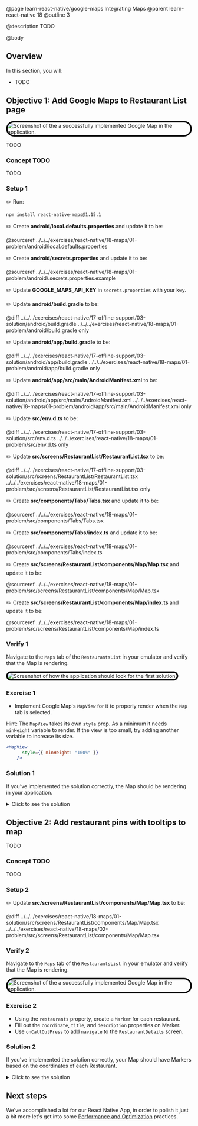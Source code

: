 @page learn-react-native/google-maps Integrating Maps
@parent learn-react-native 18
@outline 3

@description TODO

@body

## Overview

In this section, you will:

- TODO

## Objective 1: Add Google Maps to Restaurant List page

<img alt="Screenshot of the a successfully implemented Google Map in the application." src="../static/img/react-native/18-maps/02-solution.png" style="max-height: 750px; border: 4px solid black; border-radius: 25px;"/>

TODO

### Concept TODO

TODO

### Setup 1

✏️ Run:

```bash
npm install react-native-maps@1.15.1
```

✏️ Create **android/local.defaults.properties** and update it to be:

@sourceref ../../../exercises/react-native/18-maps/01-problem/android/local.defaults.properties

✏️ Create **android/secrets.properties** and update it to be:

@sourceref ../../../exercises/react-native/18-maps/01-problem/android/.secrets.properties.example

✏️ Update **GOOGLE_MAPS_API_KEY** in `secrets.properties` with your key.

✏️ Update **android/build.gradle** to be:

@diff ../../../exercises/react-native/17-offline-support/03-solution/android/build.gradle ../../../exercises/react-native/18-maps/01-problem/android/build.gradle only

✏️ Update **android/app/build.gradle** to be:

@diff ../../../exercises/react-native/17-offline-support/03-solution/android/app/build.gradle ../../../exercises/react-native/18-maps/01-problem/android/app/build.gradle only

✏️ Update **android/app/src/main/AndroidManifest.xml** to be:

@diff ../../../exercises/react-native/17-offline-support/03-solution/android/app/src/main/AndroidManifest.xml ../../../exercises/react-native/18-maps/01-problem/android/app/src/main/AndroidManifest.xml only

✏️ Update **src/env.d.ts** to be:

@diff ../../../exercises/react-native/17-offline-support/03-solution/src/env.d.ts ../../../exercises/react-native/18-maps/01-problem/src/env.d.ts only

✏️ Update **src/screens/RestaurantList/RestaurantList.tsx** to be:

@diff ../../../exercises/react-native/17-offline-support/03-solution/src/screens/RestaurantList/RestaurantList.tsx ../../../exercises/react-native/18-maps/01-problem/src/screens/RestaurantList/RestaurantList.tsx only

✏️ Create **src/components/Tabs/Tabs.tsx** and update it to be:

@sourceref ../../../exercises/react-native/18-maps/01-problem/src/components/Tabs/Tabs.tsx

✏️ Create **src/components/Tabs/index.ts** and update it to be:

@sourceref ../../../exercises/react-native/18-maps/01-problem/src/components/Tabs/index.ts

✏️ Create **src/screens/RestaurantList/components/Map/Map.tsx** and update it to be:

@sourceref ../../../exercises/react-native/18-maps/01-problem/src/screens/RestaurantList/components/Map/Map.tsx

✏️ Create **src/screens/RestaurantList/components/Map/index.ts** and update it to be:

@sourceref ../../../exercises/react-native/18-maps/01-problem/src/screens/RestaurantList/components/Map/index.ts

### Verify 1

Navigate to the `Maps` tab of the `RestaurantsList` in your emulator and verify that the Map is rendering.

<img alt="Screenshot of how the application should look for the first solution." src="../static/img/react-native/18-maps/01-solution.png" style="max-height: 750px; border: 4px solid black; border-radius: 25px;"/>

### Exercise 1

- Implement Google Map's `MapView` for it to properly render when the `Map` tab is selected.

Hint: The `MapView` takes its own `style` prop. As a minimum it needs `minHeight` variable to render. If the view is too small, try adding another variable to increase its size.

```jsx
<MapView
      style={{ minHeight: "100%" }}
    />
```

### Solution 1

If you’ve implemented the solution correctly, the Map should be rendering in your application.

<details>
<summary>Click to see the solution</summary>

✏️ Update **src/screens/RestaurantList/components/Map/Map.tsx** to be:

@diff ../../../exercises/react-native/18-maps/01-problem/src/screens/RestaurantList/components/Map/Map.tsx ../../../exercises/react-native/18-maps/01-solution/src/screens/RestaurantList/components/Map/Map.tsx

</details>

## Objective 2: Add restaurant pins with tooltips to map

TODO

### Concept TODO

TODO

### Setup 2

✏️ Update **src/screens/RestaurantList/components/Map/Map.tsx** to be:

@diff ../../../exercises/react-native/18-maps/01-solution/src/screens/RestaurantList/components/Map/Map.tsx ../../../exercises/react-native/18-maps/02-problem/src/screens/RestaurantList/components/Map/Map.tsx

### Verify 2

Navigate to the `Maps` tab of the `RestaurantsList` in your emulator and verify that the Map is rendering.

<img alt="Screenshot of the a successfully implemented Google Map in the application." src="../static/img/react-native/18-maps/02-solution.png" style="max-height: 750px; border: 4px solid black; border-radius: 25px;"/>

### Exercise 2

- Using the `restaurants` property, create a `Marker` for each restaurant.
- Fill out the `coordinate`, `title`, and `description` properties on Marker.
- Use `onCallOutPress` to add `navigate` to the `RestaurantDetails` screen.

### Solution 2

If you’ve implemented the solution correctly, your Map should have Markers based on the coordinates of each Restaurant.

<details>
<summary>Click to see the solution</summary>

✏️ Update **src/screens/RestaurantList/components/Map/Map.tsx** to be:

@diff ../../../exercises/react-native/18-maps/02-problem/src/screens/RestaurantList/components/Map/Map.tsx ../../../exercises/react-native/18-maps/02-solution/src/screens/RestaurantList/components/Map/Map.tsx

</details>

## Next steps

We've accomplished a lot for our React Native App, in order to polish it just a bit more let's get into some [Performance and Optimization](./performance-optimization) practices.
